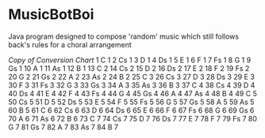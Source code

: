 # MusicBotBoi
Java program designed to compose 'random' music which still follows back's rules for a choral arrangement

*Copy of Conversion Chart*
1		C	1
2		Cs	1
3		D	1
4		Ds	1
5		E	1
6		F	1
7		Fs	1
8		G	1
9		Gs	1
10		A	1
11		As	1
12		B	1
13		C	2
14		Cs	2
15		D	2
16		Ds	2
17		E	2
18		F	2
19		Fs	2
20		G	2
21		Gs	2
22		A	2
23		As	2
24		B	2
25		C	3
26		Cs	3
27		D	3
28		Ds	3
29		E	3
30		F	3
31		Fs	3
32		G	3
33		Gs	3
34		A	3
35		As	3
36		B	3
37		C	4
38		Cs	4
39		D	4
40		Ds	4
41		E	4
42		F	4
43		Fs	4
44		G	4
45		Gs	4
46		A	4
47		As	4
48		B	4
49		C	5
50		Cs	5
51		D	5
52		Ds	5
53		E	5
54		F	5
55		Fs	5
56		G	5
57		Gs	5
58		A	5
59		As	5
60		B	5
61		C	6
62		Cs	6
63		D	6
64		Ds	6
65		E	6
66		F	6
67		Fs	6
68		G	6
69		Gs	6
70		A	6
71		As	6
72		B	6
73		C	7
74		Cs	7
75		D	7
76		Ds	7
77		E	7
78		F	7
79		Fs	7
80		G	7
81		Gs	7
82		A	7
83		As	7
84		B	7
